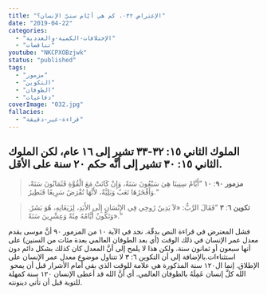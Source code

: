 ```yaml
---
title: "الإعتراض ٠٣٢، كم هي أيّام سنيّ الإنسان؟"
date: "2019-04-22"
categories:
  - "الإختلافات-الكمية-والعددية"
  - "تناقضات"
youtube: "NKCPXOBzjwk"
status: "published"
tags:
  - "مزمور"
  - "التكوين"
  - "الطوفان"
  - "دفاعيات"
coverImage: "032.jpg"
fallacies:
  - "قراءة-غير-دقيقة"
---
```


## **الملوك الثاني ١٥: ٣٢-٣٣ تشير إلى ١٦ عام، لكن الملوك الثاني ١٥: ٣٠ تشير إلى أنَّه حكم ٢٠ سنة على الأقل.**

> **مزمور** **٩٠**: **١٠** ”أَيَّامُ سِنِينَا هِيَ سَبْعُونَ سَنَةً، وَإِنْ كَانَتْ مَعَ الْقُوَّةِ فَثَمَانُونَ سَنَةً، وَأَفْخَرُهَا تَعَبٌ وَبَلِيَّةٌ، لأَنَّهَا تُقْرَضُ سَرِيعًا فَنَطِيرُ.“

> **تكوين** **٦**: **٣** ”فَقَالَ الرَّبُّ: «لاَ يَدِينُ رُوحِي فِي الإِنْسَانِ إِلَى الأَبَدِ، لِزَيَغَانِهِ، هُوَ بَشَرٌ. وَتَكُونُ أَيَّامُهُ مِئَةً وَعِشْرِينَ سَنَةً».“

فشل المعترض في قراءة النص بدقّة. نجد في الآية ١٠ من المزمور ٩٠ أنَّ موسى يقدم معدل عمر الإنسان في ذلك الوقت (أي بعد الطوفان العالمي بعدة مئات من السنين) على أنها سبعون أو ثمانون سنة. ولكن هذا لا يلمح إلى أنَّ المعدل كان كذلك بشكل دائم دون استثناءات.بالإضافة إلى أن التكوين ٦: ٣ لا تتناول موضوع معدل عمر الإنسان على الإطلاق. إنما ال١٢٠ سنة المذكورة هي علامة للوقت الذي بقي أمام الأشرار قبل أن يمحو  الله كلَّ إنسان عَمِلَهُ بالطوفان العالمي. أي أنَّ الله قد أعطى الإنسان ١٢٠ سنة كمهلة للتوبة قبل أن تأتي دينونته.
